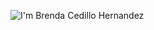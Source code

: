 

![I'm Brenda Cedillo Hernandez](https://user-images.githubusercontent.com/74267507/187019961-f35f464d-4176-46fe-bc56-51b378a1876a.gif)
